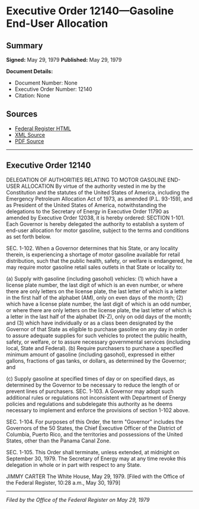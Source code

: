 # Executive Order 12140—Gasoline End-User Allocation

## Summary

**Signed:** May 29, 1979
**Published:** May 29, 1979

**Document Details:**
- Document Number: None
- Executive Order Number: 12140
- Citation: None

## Sources
- [Federal Register HTML](https://www.presidency.ucsb.edu/documents/executive-order-12140-gasoline-end-user-allocation)
- [XML Source](None)
- [PDF Source](None)

---

## Executive Order 12140

DELEGATION OF AUTHORITIES RELATING TO MOTOR GASOLINE END-USER ALLOCATION
By virtue of the authority vested in me by the Constitution and the statutes of the United States of America, including the Emergency Petroleum Allocation Act of 1973, as amended (P.L. 93-159), and as President of the United States of America, notwithstanding the delegations to the Secretary of Energy in Executive Order 11790 as amended by Executive Order 12038, it is hereby ordered:
SECTION 1-101. Each Governor is hereby delegated the authority to establish a system of end-user allocation for motor gasoline, subject to the terms and conditions as set forth below.

SEC. 1-102. When a Governor determines that his State, or any locality therein, is experiencing a shortage of motor gasoline available for retail distribution, such that the public health, safety, or welfare is endangered, he may require motor gasoline retail sales outlets in that State or locality to:

(a) Supply with gasoline (including gasohol) vehicles:
    (1) which have a license plate number, the last digit of which is an even number, or where there are only letters on the license plate, the last letter of which is a letter in the first half of the alphabet (AM), only on even days of the month;
    (2) which have a license plate number, the last digit of which is an odd number, or where there are only letters on the license plate, the last letter of which is a letter in the last half of the alphabet (N-Z), only on odd days of the month; and
    (3) which have individually or as a class been designated by the Governor of that State as eligible to purchase gasoline on any day in order to assure adequate supplies for such vehicles to protect the public health, safety, or welfare, or to assure necessary governmental services (including local, State and Federal).
(b) Require purchasers to purchase a specified minimum amount of gasoline (including gasohol), expressed in either gallons, fractions of gas tanks, or dollars, as determined by the Governor; and

(c) Supply gasoline at specified times of day or on specified days, as determined by the Governor to be necessary to reduce the length of or prevent lines of purchasers.
SEC. 1-103. A Governor may adopt such additional rules or regulations not inconsistent with Department of Energy policies and regulations and subdelegate this authority as he deems necessary to implement and enforce the provisions of section 1-102 above.

SEC. 1-104. For purposes of this Order, the term "Governor" includes the Governors of the 50 States, the Chief Executive Officer of the District of Columbia, Puerto Rico, and the territories and possessions of the United States, other than the Panama Canal Zone.

SEC. 1-105. This Order shall terminate, unless extended, at midnight on September 30, 1979. The Secretary of Energy may at any time revoke this delegation in whole or in part with respect to any State.

JIMMY CARTER
The White House,
May 29, 1979.
[Filed with the Office of the Federal Register, 10:28 a.m., May 30, 1979]

---

*Filed by the Office of the Federal Register on May 29, 1979*
